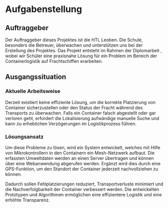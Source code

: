 # Aufgabenstellung

## Auftraggeber

Der Auftraggeber dieses Projektes ist die HTL Leoben. Die Schule, besonders die Betreuer, überwachen und unterstützen uns bei der Erstellung des Projektes.
Das Projekt entsteht im Rahmen der Diplomarbeit , wobei wir Schüler eine praxisnahe Lösung für ein Problem im Bereich der Containerlogistik auf Frachtschiffen erarbeiten. 

## Ausgangssituation

### Aktuelle Arbeitsweise

Derzeit existiert keine effiziente Lösung, um die korrekte Platzierung von Container sicherzustellen oder den Status der Fracht während des Transports zu überwachen. Falls ein Container falsch abgestellt oder gar verloren geht, erfordert die Lokalisierung aufwändige manuelle Suche und kann zu erheblichen Verzögerungen im Logistikprozess führen.

### Lösungsansatz

Um diese Probleme zu lösen, wird ein System entwickelt, welches mit Hilfe von Mikrokontrollern in den Containern ein Mesh-Netzwerk aufbaut. Die erfassten Umweltdaten werden an einen Server übertragen und können über eine Webanwendung abgerufen werden. Ergänzt wird dies durch eine GPS-Funktion, um den Standort der Container jederzeit nachvollziehen zu können. 

Dadurch sollen Fehlplatzierungen reduziert, Transportverluste minimiert und die Nachverfolgbarkeit der Container verbessert werden. Die entwickelten Prototypen und Algorithmen ermöglichen eine effizientere Logistik und eine erhöhte Transparenz.
